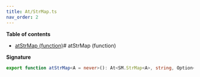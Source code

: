 ```yaml
---
title: At/StrMap.ts
nav_order: 2
---
```


**Table of contents**

- [atStrMap (function)](#atstrmap-function)# atStrMap (function)

**Signature**

```ts
export function atStrMap<A = never>(): At<SM.StrMap<A>, string, Option<A>> { ... }
```
